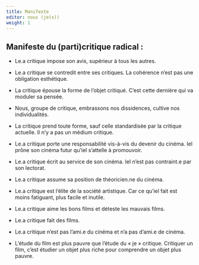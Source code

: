 ```yaml
--- 
title: Manifeste
editor: nous (je(s))
weight: 1
---
```



## Manifeste du (parti)critique radical : 

-	Le.a critique impose son avis, supérieur à tous les autres.

-	Le.a critique se contredit entre ses critiques. La cohérence n’est pas une obligation esthétique. 

-	La critique épouse la forme de l’objet critiqué. C’est cette dernière qui va moduler sa pensée. 

-	Nous, groupe de critique, embrassons nos dissidences, cultive nos individualités. 

-	La critique prend toute forme, sauf celle standardisée par la critique actuelle. Il n’y a pas un médium critique. 

-	Le.a critique porte une responsabilité vis-à-vis du devenir du cinéma. Iel prône son cinéma futur qu’iel s’attelle à promouvoir.

-	Le.a critique écrit au service de son cinéma. Iel n’est pas contraint.e par son lectorat. 

-	Le.a critique assume sa position de théoricien.ne du cinéma. 

-	Le.a critique est l’élite de la société artistique. Car ce qu’iel fait est moins fatiguant, plus facile et inutile. 

-	Le.a critique aime les bons films et déteste les mauvais films. 

-	Le.a critique fait des films.

-	Le.a critique n’est pas l’ami.e du cinéma et n’a pas d’ami.e de cinéma. 

-	L’étude du film est plus pauvre que l’étude du « je » critique. Critiquer un film, c’est étudier un objet plus riche pour comprendre un objet plus pauvre. 

